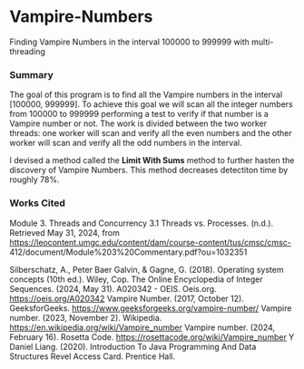 # Vampire-Numbers
Finding Vampire Numbers in the interval 100000 to 999999 with multi-threading

### Summary
The goal of this program is to find all the Vampire numbers in the interval [100000, 999999]. To achieve this 
goal we will scan all the integer numbers from 100000 to 999999 performing a test to verify if that number
is a Vampire number or not. The work is divided between the two worker threads: 
        one worker will scan and verify all the even numbers and the other worker will scan and verify all the 
        odd numbers in the interval. 

I devised a method called the <b>Limit With Sums</b> method to further hasten the discovery of Vampire Numbers.
This method decreases detectiton time by roughly 78%.


### Works Cited
Module 3. Threads and Concurrency 3.1 Threads vs. Processes. (n.d.). Retrieved May 31, 2024, 
        from https://leocontent.umgc.edu/content/dam/course-content/tus/cmsc/cmsc- 
        412/document/Module%203%20Commentary.pdf?ou=1032351

Silberschatz, A., Peter Baer Galvin, & Gagne, G. (2018). Operating system concepts (10th ed.). Wiley, Cop.
The Online Encyclopedia of Integer Sequences. (2024, May 31). A020342 - OEIS. Oeis.org. https://oeis.org/A020342
Vampire Number. (2017, October 12). GeeksforGeeks. https://www.geeksforgeeks.org/vampire-number/
Vampire number. (2023, November 2). Wikipedia. https://en.wikipedia.org/wiki/Vampire_number
Vampire number. (2024, February 16). Rosetta Code. https://rosettacode.org/wiki/Vampire_number
Y Daniel Liang. (2020). Introduction To Java Programming And Data Structures Revel Access Card. Prentice Hall.

